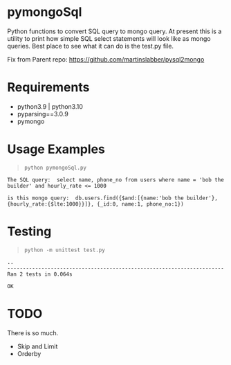 pymongoSql
===========

Python functions to convert SQL query to mongo query.
At present this is a utility to print how simple SQL select statements will look like as mongo queries.
Best place to see what it can do is the test.py file.

Fix from Parent repo: https://github.com/martinslabber/pysql2mongo

Requirements
============

* python3.9 | python3.10
* pyparsing==3.0.9
* pymongo

Usage Examples
==============

> `python pymongoSql.py`


	The SQL query:  select name, phone_no from users where name = 'bob the builder' and hourly_rate <= 1000

	is this mongo query:  db.users.find({$and:[{name:'bob the builder'}, {hourly_rate:{$lte:1000}}]}, {_id:0, name:1, phone_no:1})

Testing
==============

> `python -m unittest test.py`


	..
    ----------------------------------------------------------------------
    Ran 2 tests in 0.064s
    
    OK


TODO
====
There is so much.

* Skip and Limit
* Orderby

